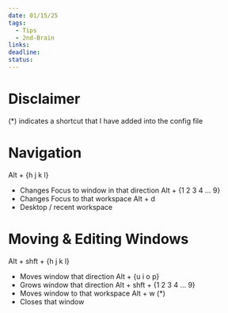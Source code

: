 ```yaml
---
date: 01/15/25
tags:
  - Tips
  - 2nd-Brain
links: 
deadline: 
status:
---
```

# Disclaimer
(\*) indicates a shortcut that I have added into the config file
# Navigation
Alt + {h j k l}
- Changes Focus to window in that direction
Alt + {1 2 3 4 ... 9}
- Changes Focus to that workspace
Alt + d
- Desktop / recent workspace
# Moving & Editing Windows
Alt + shft + {h j k l}
- Moves window that direction
Alt + {u i o p}
- Grows window that direction
Alt + shft + {1 2 3 4 ... 9}
- Moves window to that workspace
Alt + w (\*)
- Closes that window
